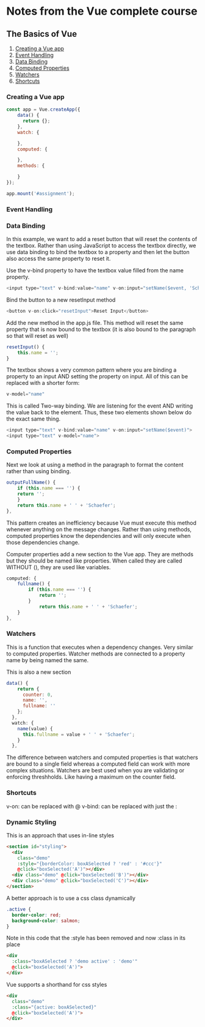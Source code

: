 # Notes from the Vue complete course

## The Basics of Vue

1. [Creating a Vue app](#creating-a-vue-app)
2. [Event Handling](#event-handling)
3. [Data Binding](#data-binding)
4. [Computed Properties](#computed-properties)
5. [Watchers](#watchers)
6. [Shortcuts](#shortcuts)

### Creating a Vue app

```javascript
const app = Vue.createApp({
    data() {
      return {};
    },
    watch: {

    },
    computed: {

    },
    methods: {

    }
});

app.mount('#assignment');
```

### Event Handling

### Data Binding

In this example, we want to add a reset button that will reset the contents of the textbox. Rather than using JavaScript to access the textbox directly, we use data binding to bind the textbox to a property and then let the button also access the same property to reset it.

Use the v-bind property to have the textbox value filled from the name property.
```javascript
<input type="text" v-bind:value="name" v-on:input="setName($event, 'Schwarzmüller')">
```

Bind the button to a new resetInput method
```javascript
<button v-on:click="resetInput">Reset Input</button>
```

Add the new method in the app.js file. This method will reset the same property that is now bound to the textbox (it is also bound to the paragraph so that will reset as well)
```javascript
resetInput() {
    this.name = '';
}
```

The textbox shows a very common pattern where you are binding a property to an input AND setting the property on input. All of this can be replaced with a shorter form:
```javascript
v-model="name"
```
This is called Two-way binding. We are listening for the event AND writing the value back to the element. Thus, these two elements shown below do the exact same thing.
```javascript
<input type="text" v-bind:value="name" v-on:input="setName($event)">
<input type="text" v-model="name">
```

### Computed Properties

Next we look at using a method in the paragraph to format the content rather than using binding. 
```javascript
outputFullName() {
    if (this.name === '') {
    return '';
    }
    return this.name + ' ' + 'Schaefer';
},
```

This pattern creates an inefficiency because Vue must execute this method whenever anything on the message changes. Rather than using methods, computed properties know the dependencies and will only execute when those dependencies change.

Computer properties add a new section to the Vue app. They are methods but they should be named like properties. When called they are called WITHOUT (), they are used like variables.
```javascript
computed: {
    fullname() {
        if (this.name === '') {
            return '';
        }
            return this.name + ' ' + 'Schaefer';
    }   
},
```

### Watchers

This is a function that executes when a dependency changes. Very similar to computed properties. Watcher methods are connected to a property name by being named the same. 

This is also a new section
```javascript
data() {
    return {
      counter: 0,
      name: '',
      fullname: ''
    };
  },
  watch: {
    name(value) {
      this.fullname = value + ' ' + 'Schaefer';
    }
  },
```

The difference between watchers and computed properties is that watchers are bound to a single field whereas a computed field can work with more complex situations. Watchers are best used when you are validating or enforcing threshholds. Like having a maximum on the counter field.

### Shortcuts

v-on: can be replaced with @
v-bind: can be replaced with just the :

### Dynamic Styling

This is an approach that uses in-line styles

```html
<section id="styling">
  <div 
    class="demo"
    :style="{borderColor: boxASelected ? 'red' : '#ccc'}"
    @click="boxSelected('A')"></div>
  <div class="demo" @click="boxSelected('B')"></div>
  <div class="demo" @click="boxSelected('C')"></div>
</section>
```

A better approach is to use a css class dynamically

```css
.active {
  border-color: red;
  background-color: salmon;
}
```

Note in this code that the :style has been removed and now :class in its place

```html
<div 
  :class="boxASelected ? 'demo active' : 'demo'"
  @click="boxSelected('A')">
</div>
```
Vue supports a shorthand for css styles
```html
<div
  class="demo"
  :class="{active: boxASelected}"
  @click="boxSelected('A')">
</div>
```